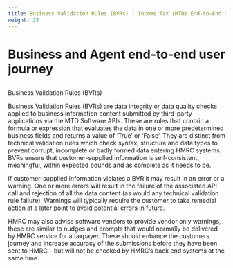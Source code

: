 ```yaml
---
title: Business Validation Rules (BVRs) | Income Tax (MTD) End-to-End Service Guide
weight: 25
---
```


# Business and Agent end-to-end user journey

## 
<!--- Section owner: MTD Programme --->Business Validation Rules (BVRs)

Business Validation Rules (BVRs) are data integrity or data quality checks applied to business information content submitted by third-party applications via the MTD Software APIs.
These are rules that contain a formula or expression that evaluates the data in one or more predetermined business fields and returns a value of ‘True’ or ‘False’.
They are distinct from technical validation rules which check syntax, structure and data types to prevent corrupt, incomplete or badly formed data entering HMRC systems.
BVRs ensure that customer-supplied information is self-consistent, meaningful, within expected bounds and as complete as it needs to be.

If customer-supplied information violates a BVR it may result in an error or a warning. One or more errors will result in the failure of the associated API call and rejection of all the data content (as would any technical validation rule failure).
Warnings will typically require the customer to take remedial action at a later point to avoid potential errors in future.

HMRC may also advise software vendors to provide vendor only warnings, these are similar to nudges and prompts that would normally be delivered by HMRC service for a taxpayer. These should enhance the customers journey and increase accuracy of the submissions before they have been sent to HMRC – but will not be checked by HMRC’s back end systems at the same time.
